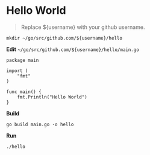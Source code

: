 # Hello World

> Replace ${username} with your github username.

```
mkdir ~/go/src/github.com/${username}/hello
```

**Edit** `~/go/src/github.com/${username}/hello/main.go`

```
package main

import (
	"fmt"
)

func main() {
	fmt.Println("Hello World")
}
```

**Build**

```
go build main.go -o hello
```

**Run**

```
./hello
```
